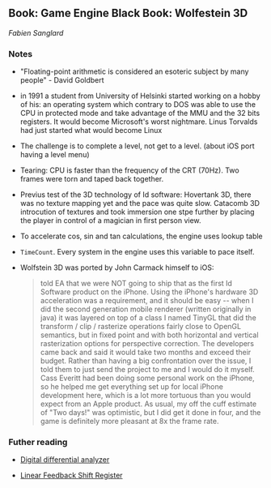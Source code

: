 ## Book: Game Engine Black Book: Wolfestein 3D
_Fabien Sanglard_

### Notes

- "Floating-point arithmetic is considered an esoteric subject by many people" - David Goldbert

- in 1991 a student from University of Helsinki started working on a hobby of his: an operating system which contrary to DOS was able to use the CPU in protected mode and take advantage of the MMU and the 32 bits registers. It would become Microsoft's worst nightmare. Linus Torvalds had just started what would become Linux

- The challenge is to complete a level, not get to a level. (about iOS port having a level menu)

- Tearing: CPU is faster than the frequency of the CRT (70Hz). Two frames were torn and taped back together.

- Previus test of the 3D technology of Id software: Hovertank 3D, there was no texture mapping yet and the pace was quite slow. Catacomb 3D introcution of textures and took immersion one stpe further by placing the player in control of a magician in first person view.

- To accelerate cos, sin and tan calculations, the engine uses lookup table

- `TimeCount`. Every system in the engine uses this variable to pace itself.

- Wolfstein 3D was ported by John Carmack himself to iOS:

	> told EA that we were NOT going to ship that as the first Id Software product on the iPhone. Using the iPhone's hardware 3D acceleration was a requirement, and it should be easy -- when I did the second generation mobile renderer (written originally in java) it was layered on top of a class I named TinyGL that did the transform / clip / rasterize operations fairly close to OpenGL semantics, but in fixed point and with both horizontal and vertical rasterization options for perspective correction. The developers came back and said it would take two months and exceed their budget.
	Rather than having a big confrontation over the issue, I told them to just send the project to me and I would do it myself. Cass Everitt had been doing some personal work on the iPhone, so he helped me get everything set up for local iPhone development here, which is a lot more tortuous than you would expect from an Apple product. As usual, my off the cuff estimate of "Two days!" was optimistic, but I did get it done in four, and the game is definitely more pleasant at 8x the frame rate.


### Futher reading

- [Digital differential analyzer](https://en.wikipedia.org/wiki/Digital_differential_analyzer_(graphics_algorithm))

- [Linear Feedback Shift Register](https://en.wikipedia.org/wiki/Linear-feedback_shift_register)

